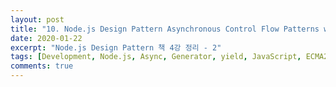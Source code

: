 ```yaml
---
layout: post
title: "10. Node.js Design Pattern Asynchronous Control Flow Patterns with ES2015 and Beyond"
date: 2020-01-22
excerpt: "Node.js Design Pattern 책 4강 정리 - 2"
tags: [Development, Node.js, Async, Generator, yield, JavaScript, ECMA2015]
comments: true
---
```

